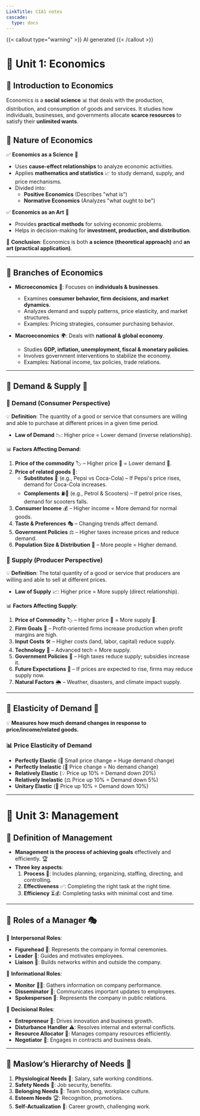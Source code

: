 ```yaml
---
LinkTitle: CIA1 notes
cascade:
  type: docs
---
```

{{< callout type="warning" >}}
   AI generated
{{< /callout >}}
# 📖 Unit 1: Economics

## 📌 Introduction to Economics
Economics is a **social science** 📊 that deals with the production, distribution, and consumption of goods and services. It studies how individuals, businesses, and governments allocate **scarce resources** to satisfy their **unlimited wants**.

## 📌 Nature of Economics
✅ **Economics as a Science** 🔬
- Uses **cause-effect relationships** to analyze economic activities.
- Applies **mathematics and statistics** 📈 to study demand, supply, and price mechanisms.
- Divided into:
  - **Positive Economics** (Describes "what is")
  - **Normative Economics** (Analyzes "what ought to be")

✅ **Economics as an Art** 🎨
- Provides **practical methods** for solving economic problems.
- Helps in decision-making for **investment, production, and distribution**.

📝 **Conclusion**: Economics is both **a science (theoretical approach)** and **an art (practical application)**.

---

## 📌 Branches of Economics

- **Microeconomics** 🏪: Focuses on **individuals & businesses**.
   - Examines **consumer behavior, firm decisions, and market dynamics**.
   - Analyzes demand and supply patterns, price elasticity, and market structures.
   - Examples: Pricing strategies, consumer purchasing behavior.

-  **Macroeconomics** 🌍: Deals with **national & global economy**.
   - Studies **GDP, inflation, unemployment, fiscal & monetary policies**.
   - Involves government interventions to stabilize the economy.
   - Examples: National income, tax policies, trade relations.

---

## 📌 Demand & Supply 🔄

### 🔺 Demand (Consumer Perspective)
💡 **Definition**: The quantity of a good or service that consumers are willing and able to purchase at different prices in a given time period.
- **Law of Demand** 📉: Higher price = Lower demand (inverse relationship).

📊 **Factors Affecting Demand**: <br>
1. **Price of the commodity** 🏷️ – Higher price 🔼 = Lower demand 🔽.<br>
2. **Price of related goods** 🔄:<br>
   - **Substitutes** 🥤 (e.g., Pepsi vs Coca-Cola) – If Pepsi's price rises, demand for Coca-Cola increases.
   - **Complements** ⛽🛵 (e.g., Petrol & Scooters) – If petrol price rises, demand for scooters falls.
3. **Consumer Income** 💰 – Higher income = More demand for normal goods.<br>
4. **Taste & Preferences** 🎭 – Changing trends affect demand.<br>
5. **Government Policies** ⚖️ – Higher taxes increase prices and reduce demand.<br>
6. **Population Size & Distribution** 👥 – More people = Higher demand.<br>

### 🔻 Supply (Producer Perspective)
💡 **Definition**: The total quantity of a good or service that producers are willing and able to sell at different prices.
- **Law of Supply** 📈: Higher price = More supply (direct relationship).

📊 **Factors Affecting Supply**:
1. **Price of Commodity** 🏷️ – Higher price 🔼 = More supply 🔼.
2. **Firm Goals** 🎯 – Profit-oriented firms increase production when profit margins are high.
3. **Input Costs** 🛠️ – Higher costs (land, labor, capital) reduce supply.
4. **Technology** 🤖 – Advanced tech = More supply.
5. **Government Policies** 📜 – High taxes reduce supply; subsidies increase it.
6. **Future Expectations** 🔮 – If prices are expected to rise, firms may reduce supply now.
7. **Natural Factors** 🌦️ – Weather, disasters, and climate impact supply.

---

## 📌 Elasticity of Demand 🎯

💡 **Measures how much demand changes in response to price/income/related goods.**

### 📊 Price Elasticity of Demand
- **Perfectly Elastic** (🔄 Small price change = Huge demand change)
- **Perfectly Inelastic** (🛑 Price change = No demand change)
- **Relatively Elastic** (💡 Price up 10% = Demand down 20%)
- **Relatively Inelastic** (⚖️ Price up 10% = Demand down 5%)
- **Unitary Elastic** (🔄 Price up 10% = Demand down 10%)

---

# 📖 Unit 3: Management

## 📌 Definition of Management
- **Management is the process of achieving goals** effectively and efficiently. 🏆
- **Three key aspects**:
  1. **Process** 🔄: Includes planning, organizing, staffing, directing, and controlling.
  2. **Effectiveness** ✅: Completing the right task at the right time.
  3. **Efficiency** ⏳💰: Completing tasks with minimal cost and time.

---

## 📌 Roles of a Manager 🎭

📌 **Interpersonal Roles**:
- **Figurehead** 🏅: Represents the company in formal ceremonies.
- **Leader** 🎯: Guides and motivates employees.
- **Liaison** 🔄: Builds networks within and outside the company.

📌 **Informational Roles**:
- **Monitor** 🕵️‍♂️: Gathers information on company performance.
- **Disseminator** 📢: Communicates important updates to employees.
- **Spokesperson** 🎤: Represents the company in public relations.

📌 **Decisional Roles**:
- **Entrepreneur** 🚀: Drives innovation and business growth.
- **Disturbance Handler** ⚠️: Resolves internal and external conflicts.
- **Resource Allocator** 🏦: Manages company resources efficiently.
- **Negotiator** 🤝: Engages in contracts and business deals.

---

## 📌 Maslow’s Hierarchy of Needs 🎯

1. **Physiological Needs** 🍞: Salary, safe working conditions.
2. **Safety Needs** 🏥: Job security, benefits.
3. **Belonging Needs** 🤝: Team bonding, workplace culture.
4. **Esteem Needs** 🏆: Recognition, promotions.
5. **Self-Actualization** 🚀: Career growth, challenging work.


